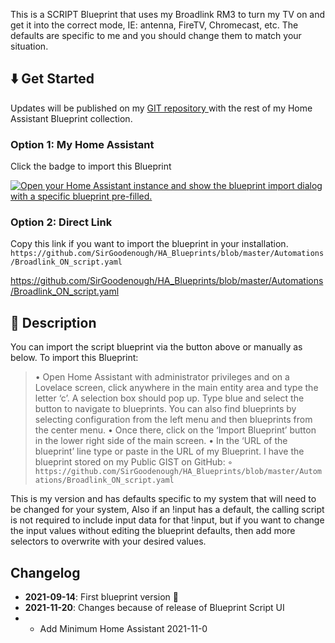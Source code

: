 This is a SCRIPT Blueprint that uses my Broadlink RM3 to turn my TV on and get it into the correct mode, IE: antenna, FireTV, Chromecast, etc.  The defaults are specific to me and you should change them to match your situation. 

## :arrow_down: Get Started

Updates will be published on my [GIT repository ](https://github.com/SirGoodenough/HA_Blueprints) with the rest of my Home Assistant Blueprint collection.

### Option 1: My Home Assistant

Click the badge to import this Blueprint 

[![Open your Home Assistant instance and show the blueprint import dialog with a specific blueprint pre-filled.](https://my.home-assistant.io/badges/blueprint_import.svg)](https://my.home-assistant.io/redirect/blueprint_import/?blueprint_url=https%3A%2F%2Fgithub.com%2FSirGoodenough%2FHA_Blueprints%2Fblob%2Fmaster%2FAutomations%2FBroadlink_ON_script.yaml)

### Option 2: Direct Link

Copy this link if you want to import the blueprint in your installation.
```https://github.com/SirGoodenough/HA_Blueprints/blob/master/Automations/Broadlink_ON_script.yaml```

https://github.com/SirGoodenough/HA_Blueprints/blob/master/Automations/Broadlink_ON_script.yaml

## :page_facing_up: Description 

You can import the script blueprint via the button above or manually as below.
To import this Blueprint: 
> • Open Home Assistant with administrator privileges and on a Lovelace screen, click anywhere in the main entity area and type the letter ‘c’.  A selection box should pop up.  Type blue and select the button to navigate to blueprints.  You can also find blueprints by selecting configuration from the left menu and then blueprints from the center menu.
> • Once there, click on the ‘Import Blueprint’ button in the lower right side of the main screen.
> • In the ‘URL of the blueprint’ line type or paste in the URL of my Blueprint. I have the blueprint stored on my Public GIST on GitHub:
>  ◦   ```https://github.com/SirGoodenough/HA_Blueprints/blob/master/Automations/Broadlink_ON_script.yaml```

This is my version and has defaults specific to my system that will need to be changed for your system,  Also if an !input has a default, the calling script is not required to include input data for that !input, but if you want to change the input values without editing the blueprint defaults, then add more selectors to overwrite with your desired values.

## Changelog

* **2021-09-14**: First blueprint version :tada:
* **2021-11-20**: Changes because of release of Blueprint Script UI
* * Add Minimum Home Assistant 2021-11-0

